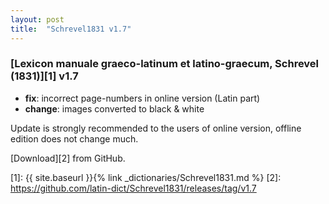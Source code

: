 ```yaml
---
layout: post
title:  "Schrevel1831 v1.7"
---
```


### [Lexicon manuale graeco-latinum et latino-graecum, Schrevel (1831)][1] v1.7

- **fix**: incorrect page-numbers in online version (Latin part)
- **change**: images converted to black &amp; white

Update is strongly recommended to the users of online version, offline edition does not change much.

[Download][2] from GitHub.


[1]: {{ site.baseurl }}{% link _dictionaries/Schrevel1831.md %}
[2]: https://github.com/latin-dict/Schrevel1831/releases/tag/v1.7
